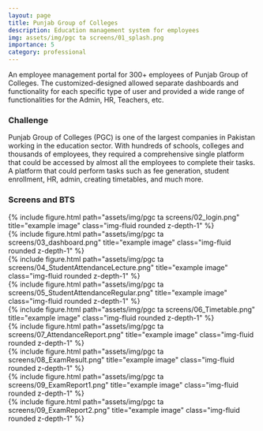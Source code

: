 ```yaml
---
layout: page
title: Punjab Group of Colleges
description: Education management system for employees
img: assets/img/pgc ta screens/01_splash.png
importance: 5
category: professional
---
```


An employee management portal for 300+ employees of Punjab Group of Colleges. The customized-designed allowed separate dashboards and functionality for each specific type of user and provided a wide range of functionalities for the Admin, HR, Teachers, etc.

### Challenge
Punjab Group of Colleges (PGC) is one of the largest companies in Pakistan working in the education sector. With hundreds of schools, colleges and thousands of employees, they required a comprehensive single platform that could be accessed by almost all the employees to complete their tasks. A platform that could perform tasks such as fee generation, student enrollment, HR, admin, creating timetables, and much more. 

### Screens and BTS

<div class="row">
    <div class="col-sm mt-3 mt-md-0">
        {% include figure.html path="assets/img/pgc ta screens/02_login.png" title="example image" class="img-fluid rounded z-depth-1" %}
    </div>
    <div class="col-sm mt-3 mt-md-0">
        {% include figure.html path="assets/img/pgc ta screens/03_dashboard.png" title="example image" class="img-fluid rounded z-depth-1" %}
    </div>
    <div class="col-sm mt-3 mt-md-0">
        {% include figure.html path="assets/img/pgc ta screens/04_StudentAttendanceLecture.png" title="example image" class="img-fluid rounded z-depth-1" %}
    </div>
</div>

<div class="row">
    <div class="col-sm mt-3 mt-md-0">
        {% include figure.html path="assets/img/pgc ta screens/05_StudentAttendanceRegular.png" title="example image" class="img-fluid rounded z-depth-1" %}
    </div>
    <div class="col-sm mt-3 mt-md-0">
        {% include figure.html path="assets/img/pgc ta screens/06_Timetable.png" title="example image" class="img-fluid rounded z-depth-1" %}
    </div>
    <div class="col-sm mt-3 mt-md-0">
        {% include figure.html path="assets/img/pgc ta screens/07_AttendanceReport.png" title="example image" class="img-fluid rounded z-depth-1" %}
    </div>
</div>

<div class="row">
    <div class="col-sm mt-3 mt-md-0">
        {% include figure.html path="assets/img/pgc ta screens/08_ExamResult.png" title="example image" class="img-fluid rounded z-depth-1" %}
    </div>
    <div class="col-sm mt-3 mt-md-0">
        {% include figure.html path="assets/img/pgc ta screens/09_ExamReport1.png" title="example image" class="img-fluid rounded z-depth-1" %}
    </div>
    <div class="col-sm mt-3 mt-md-0">
        {% include figure.html path="assets/img/pgc ta screens/09_ExamReport2.png" title="example image" class="img-fluid rounded z-depth-1" %}
    </div>
</div>
